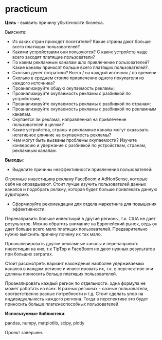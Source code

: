 # practicum
**Цель** - выявить причину убыточности бизнеса.

Выясните:

- Из каких стран приходят посетители? Какие страны дают больше всего платящих пользователей?
- Какими устройствами они пользуются? С каких устройств чаще всего заходят платящие пользователи?
- По каким рекламным каналам шло привлечение пользователей? Какие каналы приносят больше всего платящих пользователей?.
- Сколько денег потратили? Всего / на каждый источник / по времени
- Сколько в среднем стоило привлечение одного покупателя из каждого источника?
- Проанализируйте общую окупаемость рекламы;
- Проанализируйте окупаемость рекламы с разбивкой по устройствам;
- Проанализируйте окупаемость рекламы с разбивкой по странам;
- Проанализируйте окупаемость рекламы с разбивкой по рекламным каналам.
- Окупается ли реклама, направленная на привлечение пользователей в целом? 
- Какие устройства, страны и рекламные каналы могут оказывать негативное влияние на окупаемость рекламы?
- Чем могут быть вызваны проблемы окупаемости? Изучите конверсию и удержание с разбивкой по устройствам, странам, рекламным каналам.

**Выводы**:

- Выделите причины неэффективности привлечения пользователей:

Огромные инвестициив рекламу FaceBoom и AdNonSense, которые себя не оправдывают. Стоит лучше изучить пользователей данных каналов и подобрать реламу, которая будет больше привлекать данную аудиторию.

- Сформируйте рекомендации для отдела маркетинга для повышения эффективности:

Перенаправить больше инвестиций в другие регионы, т.к. США не дает результатов. Можно обратить внимание на Европейский рынок, ведь он дает больше всего мало платящих пользователей. Предварительно нужно выяснить причину почему их так мало.

Проанализировать другие рекламные каналы и перенаправить инвестиции на них, т.к TipTop и FaceBoom не дают нужных результатов при больших затратах.

Стоит рассмотреть вариант нахождения наиболее удерживаемых каналов в каждом регионе и инвестировать их, т.к. в перспективе они должны приносить больше платящих пользователей.

Проаналировать каждый регион по отдельности. одна формула не может работать на всех. В разных регионах - оазные пользователи, соответственно разные потребности и т.д. Стоит сделать упор на индивидуальность каждого региона. Тогда в перспективе это будет приносить больше платежеспособных пользователей.

**Используемые библиотеки**:

pandas, numpy, matplotlib, scipy, plotly


Проект завершен.
